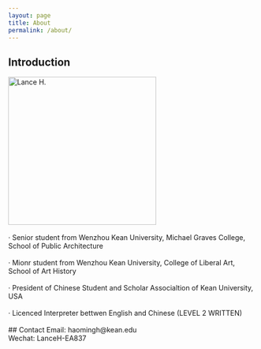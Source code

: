 ```yaml
---
layout: page
title: About
permalink: /about/
---
```

## Introduction
<img alt="Lance H." src="https://github.com/LanceHHe/LanceH./blob/master/Page%20Material/figure.jpg?raw=true" width="300">
<br>
<br>
· Senior student from Wenzhou Kean University, Michael Graves College, School of Public Architecture
<br>
<br>
· Mionr student from Wenzhou Kean University, College of Liberal Art, School of Art History
<br>
<br>
· President of Chinese Student and Scholar Associaltion of Kean University, USA
<br>
<br>
· Licenced Interpreter bettwen English and Chinese (LEVEL 2 WRITTEN)
<br>
<br>
## Contact
Email: haomingh@kean.edu<br>
Wechat: LanceH-EA837


